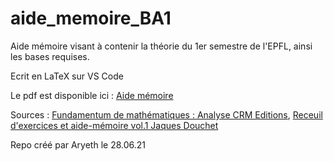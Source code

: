 # aide_memoire_BA1
Aide mémoire visant à contenir la théorie du 1er semestre de l'EPFL, ainsi les bases requises.

Ecrit en LaTeX sur VS Code

Le pdf est disponible ici : [Aide mémoire](https://github.com/Aryeth/aide_memoire_BA1/blob/main/Aide%20m%C3%A9moire/aidememoire2021.pdf)

Sources : [Fundamentum de mathématiques : Analyse CRM Editions](https://crm-editions.ch/shop/livres/livre-25/), [Receuil d'exercices et aide-mémoire vol.1 Jaques Douchet](https://www.epflpress.org/produit/346/9782880748920/analyse-volume-1)

Repo créé par Aryeth le 28.06.21
